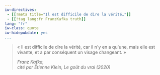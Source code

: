 ```yaml
---
iw-directives: 
 - [[!meta title="Il est difficile de dire la vérité…"]]
 - [[!tag lang:fr FranzKafka truth]]
lang: "fr"
iw-class: quote
iw-hidepubdate: yes
...
```


> « Il est difficile de dire la vérité, car il n'y en a qu'une, mais elle est vivante, et a par conséquent un visage changeant. »
>
> <cite>Franz Kafka,  
> cité par Étienne Klein, <em>Le goût du vrai</em> (2020)</cite>
